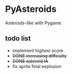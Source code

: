 # PyAsteroids

Asteroids-like with Pygame

## todo list

- implement highest score
- ~~DONE increasing difficulty~~
- ~~DONE asteroid IA~~
- fix sprite final explosion
